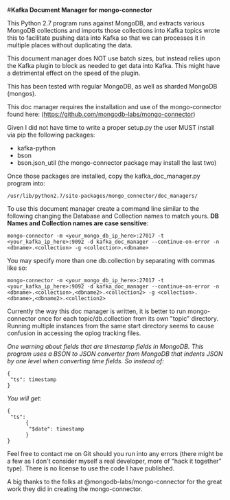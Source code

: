 #**Kafka Document Manager for mongo-connector**

This Python 2.7 program runs against MongoDB, and extracts various MongoDB collections and imports those collections into Kafka topics
 wrote this to facilitate pushing data into Kafka so that we can processes it in multiple places without duplicating the data.

This document manager does NOT use batch sizes, but instead relies upon the Kafka plugin to block as needed to get data into Kafka.  This might have a detrimental effect on the speed of the plugin.

This has been tested with regular MongoDB, as well as sharded MongoDB (mongos).

This doc manager requires the installation and use of the mongo-connector found here:
(https://github.com/mongodb-labs/mongo-connector)

Given I did not have time to write a proper setup.py the user MUST install via pip the following packages:

- kafka-python
- bson
- bson.json_util (the mongo-connector package may install the last two)

Once those packages are installed, copy the kafka_doc_manager.py program into:
```
/usr/lib/python2.7/site-packages/mongo_connector/doc_managers/
```

To use this document manager create a command line similar to the following changing the Database and Collection names to match yours.  **DB Names and Collection names are case sensitive**:
```
mongo-connector -m <your_mongo_db_ip_here>:27017 -t <your_kafka_ip_here>:9092 -d kafka_doc_manager --continue-on-error -n <dbname>.<collection> -g <collection>.<dbname>
```
You may specify more than one db.collection by separating with commas like so:
```
mongo-connector -m <your_mongo_db_ip_here>:27017 -t <your_kafka_ip_here>:9092 -d kafka_doc_manager --continue-on-error -n <dbname>.<collection>,<dbname2>.<collection2> -g <collection>.<dbname>,<dbname2>.<collection2>
```

Currently the way this doc manager is written, it is better to run mongo-connector once for each topic/db.collection from its own "topic" directory.  Running multiple instances from the same start directory seems to cause confusion in accessing the oplog tracking files.

*One warning about fields that are timestamp fields in MongoDB.  This program uses a BSON to JSON converter from MongoDB that indents JSON by one level when converting time fields.  So instead of:*
```
{
 "ts": timestamp
}
```
*You will get:*
```
{
 "ts":
      {
       "$date": timestamp
      }
}
```

Feel free to contact me on Git should you run into any errors (there might be a few as I don't consider myself a real developer, more of "hack it together" type).   There is no license to use the code I have published.

A big thanks to the folks at @mongodb-labs/mongo-connector for the great work they did in creating the mongo-connector.
